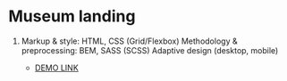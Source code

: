 # Museum landing

1. Markup & style: HTML, CSS (Grid/Flexbox) Methodology & preprocessing: BEM, SASS (SCSS) Adaptive design (desktop, mobile)

    - [DEMO LINK](https://bcmp4p1.github.io/museum-landing/)
